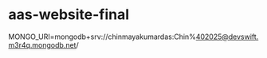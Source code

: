 # aas-website-final

MONGO_URI=mongodb+srv://chinmayakumardas:Chin%402025@devswift.m3r4q.mongodb.net/


